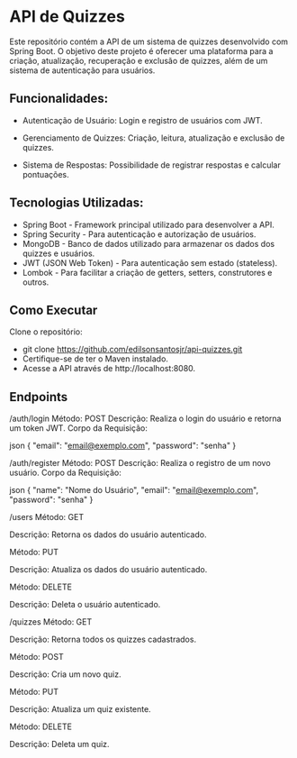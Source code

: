 # **API de Quizzes**
Este repositório contém a API de um sistema de quizzes desenvolvido com Spring Boot. O objetivo deste projeto é oferecer uma plataforma para a criação, atualização, recuperação e exclusão de quizzes, além de um sistema de autenticação para usuários.

## Funcionalidades:

- Autenticação de Usuário: Login e registro de usuários com JWT.

- Gerenciamento de Quizzes: Criação, leitura, atualização e exclusão de quizzes.

- Sistema de Respostas: Possibilidade de registrar respostas e calcular pontuações.

## Tecnologias Utilizadas:

- Spring Boot - Framework principal utilizado para desenvolver a API.
- Spring Security - Para autenticação e autorização de usuários.
- MongoDB - Banco de dados utilizado para armazenar os dados dos quizzes e usuários.
- JWT (JSON Web Token) - Para autenticação sem estado (stateless).
- Lombok - Para facilitar a criação de getters, setters, construtores e outros.

## Como Executar

Clone o repositório:

- git clone https://github.com/edilsonsantosjr/api-quizzes.git
- Certifique-se de ter o Maven instalado.
- Acesse a API através de http://localhost:8080.

## Endpoints

/auth/login
Método: POST
Descrição: Realiza o login do usuário e retorna um token JWT.
Corpo da Requisição:

json
{
  "email": "email@exemplo.com",
  "password": "senha"
}

/auth/register
Método: POST
Descrição: Realiza o registro de um novo usuário.
Corpo da Requisição:

json
{
  "name": "Nome do Usuário",
  "email": "email@exemplo.com",
  "password": "senha"
}

/users
Método: GET

Descrição: Retorna os dados do usuário autenticado.

Método: PUT

Descrição: Atualiza os dados do usuário autenticado.

Método: DELETE

Descrição: Deleta o usuário autenticado.

/quizzes
Método: GET

Descrição: Retorna todos os quizzes cadastrados.

Método: POST

Descrição: Cria um novo quiz.

Método: PUT

Descrição: Atualiza um quiz existente.

Método: DELETE

Descrição: Deleta um quiz.

